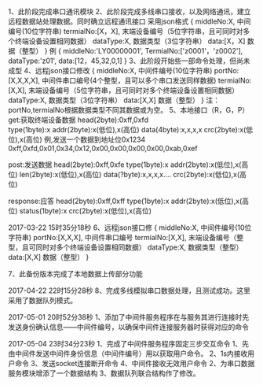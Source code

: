 1、此阶段完成串口通讯模块
2、此阶段完成多线串口接收，以及网络通讯，建立远程数据站处理数据。同时确立远程通讯接口
采用json格式
{
	middleNo:X,			中间编号(10位字符串)
	termialNo:[X，X],	末端设备编号（5位字符串，且可同时对多个终端设备设置相同数据）
	dataType:X,			数据类型（3位字符串）
	data:[X，X]			数据（整型）
}
例
{
	middleNo:'LY00000001',
	TermialNo:['z0001'，'z0002'],
	dataType:'z01',
	data:[12，45,32,0,1]
}
3、此阶段开始些一部命令处理，但尚未成型
4、远程json接口修改
{
	middleNo:X,			中间件编号(10位字符串)
	portNo:[X,X,X,X],	中间件串口编号(4个整型，且可以多个串口发送同样数据)
	termialNo:[X,X],	末端设备编号（5位字符串，且可同时对多个终端设备设置相同数据）
	dataType:X,			数据类型（3位字符串）
	data:[X,X]			数据（整型）
}
注：portNo,termialNo根据数据类型不同其数据或为空。
5、本地接口（R，G，P）
get:获取终端设备数据
head(2byte):0xff,0xfd	
type(1byte):x
addr(2byte):x(低位),x(高位)
data(4byte):x,x,x,x	
crc(2byte):x(低位),x(高位)
例,发送一个数据到地址位0x1234
0xff,0xfd,0x01,0x34,0x12,0x00,0x00,0x00,0x00,0xab,0xef

post:发送数据
head(2byte):0xff,0xfe
type(1byte):x
addr(2byte):x(低位),x(高位)
len(2byte):x(低位),x(高位)
data(?byte):x,x,x,x....
crc(2byte):x(低位),x(高位)

response:应答
head(2byte):0xff,0xff
type(1byte):x
addr(2byte):x(低位),x(高位)
status(1byte):x
crc(2byte):x(低位),x(高位)

2017-03-22 15时35分18秒
6、远程json接口修
{
	middleNo:X,			中间件编号(10位字符串)
	portNo:[X,X,X],			中间件串口编号
	termialNo:[X,X],	末端设备编号（整型，且可同时对多个终端设备设置相同数据）
	dataType:X,			数据类型（整型）
	data:[X,X]			数据（整型）
}

7、此备份版本完成了本地数据上传部分功能

2017-04-22 22时15分28秒
8、完成多线模拟串口数据处理，且测试成功。这里采用了数据队列模式。

2017-05-01 20时52分38秒
1、添加了中间件服务程序在与服务其进行连接时先发送身份确认信息——中间件编号，以确保中间件连接服务器时获得对应的命令

2017-05-04 23时34分23秒
1、完成了中间件服务程序固定三步交互命令
	1、先由中间件发送中间件身份信息（中间件编号）用以获取用户命令。
	2、1s内接收用户命令
	3、发送socket连接断开命令
	4、中间件接收无效用户命令
2、为串口数据服务模块增添了一个数据结构
3、数据队列联合结构作了修改。







